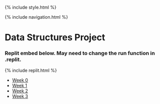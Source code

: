 {% include style.html %}

{% include navigation.html %}

# Data Structures Project

### Replit embed below. May need to change the run function in .replit.

{% include replit.html %}

* <a href="https://ad1616.github.io/ADtri3python/week0">Week 0</a>
* <a href="https://ad1616.github.io/ADtri3python/week1">Week 1</a>
* <a href="https://ad1616.github.io/ADtri3python/week2">Week 2</a>
* <a href="https://ad1616.github.io/ADtri3python/week3">Week 3</a>
